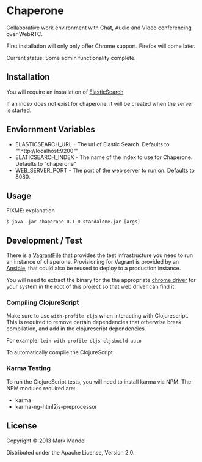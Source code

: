 # Chaperone

Collaborative work environment with Chat, Audio and Video conferencing over WebRTC.

First installation will only only offer Chrome support. Firefox will come later.

Current status: Some admin functionality complete.

## Installation

You will require an installation of [ElasticSearch](http://www.elasticsearch.org/)

If an index does not exist for chaperone, it will be created when the server is started.

## Enviornment Variables

 - ELASTICSEARCH_URL - The url of Elastic Search. Defaults to ""http://localhost:9200""
 - ELATICSEARCH_INDEX - The name of the index to use for Chaperone. Defaults to "chaperone"
 - WEB_SERVER_PORT - The port of the web server to run on. Defaults to 8080.

## Usage

FIXME: explanation

    $ java -jar chaperone-0.1.0-standalone.jar [args]

## Development / Test

There is a [VagrantFile](http://www.vagrantup.com/) that provides the test infrastructure you need to run an instance of chaperone.
Provisioning for Vagrant is provided by an [Ansible](http://www.ansibleworks.com/), that could also be reused to deploy to a production
instance.

You will need to extract the binary for the the appropriate [chrome driver](https://code.google.com/p/selenium/wiki/ChromeDriver)
for your system in the root of this project so that web driver can find it.

### Compiling ClojureScript

Make sure to use `with-profile cljs` when interacting with Clojurescript. This is required to remove certain dependencies that otherwise
break compilation, and add in the clojurescript dependencies.

For example:
`lein with-profile cljs cljsbuild auto`

To automatically compile the ClojureScript.

### Karma Testing
To run the ClojureScript tests, you will need to install karma via NPM. The NPM modules required are:

- karma
- karma-ng-html2js-preprocessor

## License

Copyright © 2013 Mark Mandel

Distributed under the Apache License, Version 2.0.
